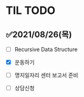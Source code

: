 # TIL TODO
## ✅2021/08/26(목)

- [ ] Recursive Data Structure
- [x] 운동하기
- [ ] 명지일자리 센터 보고서 준비
- [ ] 상담신청








